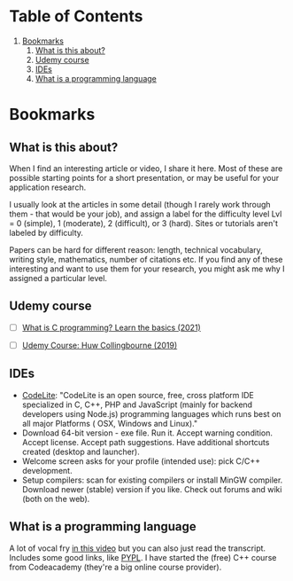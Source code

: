 
# Table of Contents

1.  [Bookmarks](#org543465b)
    1.  [What is this about?](#org0230397)
    2.  [Udemy course](#org9b99825)
    3.  [IDEs](#org2ffec80)
    4.  [What is a programming language](#orge0b8cec)



<a id="org543465b"></a>

# Bookmarks


<a id="org0230397"></a>

## What is this about?

When I find an interesting article or video, I share it here. Most
of these are possible starting points for a short presentation, or
may be useful for your application research.

I usually look at the articles in some detail (though I rarely work
through them - that would be your job), and assign a label for the
difficulty level Lvl = 0 (simple), 1 (moderate), 2 (difficult), or 3
(hard). Sites or tutorials aren't labeled by difficulty.

Papers can be hard for different reason: length, technical
vocabulary, writing style, mathematics, number of citations etc. If
you find any of these interesting and want to use them for your
research, you might ask me why I assigned a particular level.


<a id="org9b99825"></a>

## Udemy course

-   [ ] [What is C programming? Learn the basics (2021)](https://blog.udemy.com/what-is-c-programming/)
-   [ ] [Udemy Course: Huw Collingbourne (2019)](https://www.udemy.com/course/c-programming-for-beginners/)


<a id="org2ffec80"></a>

## IDEs

-   [CodeLite](https://codelite.org): "CodeLite is an open source, free, cross platform IDE
    specialized in C, C++, PHP and JavaScript (mainly for backend
    developers using Node.js) programming languages which runs best
    on all major Platforms ( OSX, Windows and Linux)."
-   Download 64-bit version - exe file. Run it. Accept warning
    condition. Accept license. Accept path suggestions. Have
    additional shortcuts created (desktop and launcher).
-   Welcome screen asks for your profile (intended use): pick C/C++
    development.
-   Setup compilers: scan for existing compilers or install MinGW
    compiler. Download newer (stable) version if you like. Check out
    forums and wiki (both on the web).


<a id="orge0b8cec"></a>

## What is a programming language

A lot of vocal fry [in this video](https://www.codecademy.com/resources/blog/programming-languages/) but you can also just read the
transcript. Includes some good links, like [PYPL](https://pypl.github.io/PYPL.html). I have started the (free) C++
course from Codeacademy (they're a big online course provider).  

